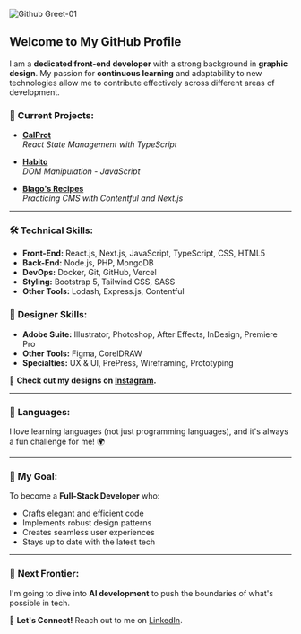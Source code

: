 ![Github Greet-01](https://github.com/user-attachments/assets/c87a309d-9ef4-4760-adee-5c1ab590ebef)

## Welcome to My GitHub Profile

I am a **dedicated front-end developer** with a strong background in **graphic design**. My passion for **continuous learning** and adaptability to new technologies allow me to contribute effectively across different areas of development.

### 🚀 **Current Projects:**

- **[CalProt](https://github.com/blagodimitrov/CalProt)**  
  _React State Management with TypeScript_

- **[Habito](https://github.com/blagodimitrov/habito)**  
  _DOM Manipulation - JavaScript_

- **[Blago's Recipes](https://github.com/blagodimitrov/cms/tree/feature/first-assignment)**  
  _Practicing CMS with Contentful and Next.js_  

---

### 🛠 **Technical Skills:**

- **Front-End:** React.js, Next.js, JavaScript, TypeScript, CSS, HTML5
- **Back-End:** Node.js, PHP, MongoDB
- **DevOps:** Docker, Git, GitHub, Vercel
- **Styling:** Bootstrap 5, Tailwind CSS, SASS
- **Other Tools:** Lodash, Express.js, Contentful

### 🎨 **Designer Skills:**

- **Adobe Suite:** Illustrator, Photoshop, After Effects, InDesign, Premiere Pro
- **Other Tools:** Figma, CorelDRAW
- **Specialties:** UX & UI, PrePress, Wireframing, Prototyping

📸 **Check out my designs on [Instagram](https://www.instagram.com/blagodesigns/).**

---

### 💬 **Languages:**

I love learning languages (not just programming languages), and it's always a fun challenge for me! 🌍

---

### 🎯 **My Goal:**

To become a **Full-Stack Developer** who:
- Crafts elegant and efficient code
- Implements robust design patterns
- Creates seamless user experiences
- Stays up to date with the latest tech

---

### 🚀 **Next Frontier:**

I'm going to dive into **AI development** to push the boundaries of what's possible in tech.

📧 **Let's Connect!** Reach out to me on [LinkedIn](https://www.linkedin.com/in/blagovestdimitrov/).
